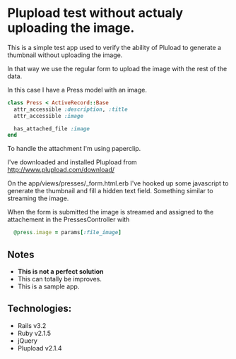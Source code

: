 # Plupload test without actualy uploading the image.

This is a simple test app used to verify the ability of Pluload to generate a
thumbnail without uploading the image.

In that way we use the regular form to upload the image with the rest of the data.

In this case I have a Press model with an image.

```ruby
class Press < ActiveRecord::Base
  attr_accessible :description, :title
  attr_accessible :image

  has_attached_file :image
end
```

To handle the attachment I'm using paperclip.

I've downloaded and installed Plupload from http://www.plupload.com/download/

On the app/views/presses/_form.html.erb I've hooked up some javascript to
generate the thumbnail and fill a hidden text field. Something similar to
streaming the image.

When the form is submitted the image is streamed and assigned to the
attachement in the PressesController with
```ruby
  @press.image = params[:file_image]
```

## Notes
 - **This is not a perfect solution**
 - This can totally be improves.
 - This is a sample app.

## Technologies:
 - Rails v3.2
 - Ruby v2.1.5
 - jQuery
 - Plupload v2.1.4
